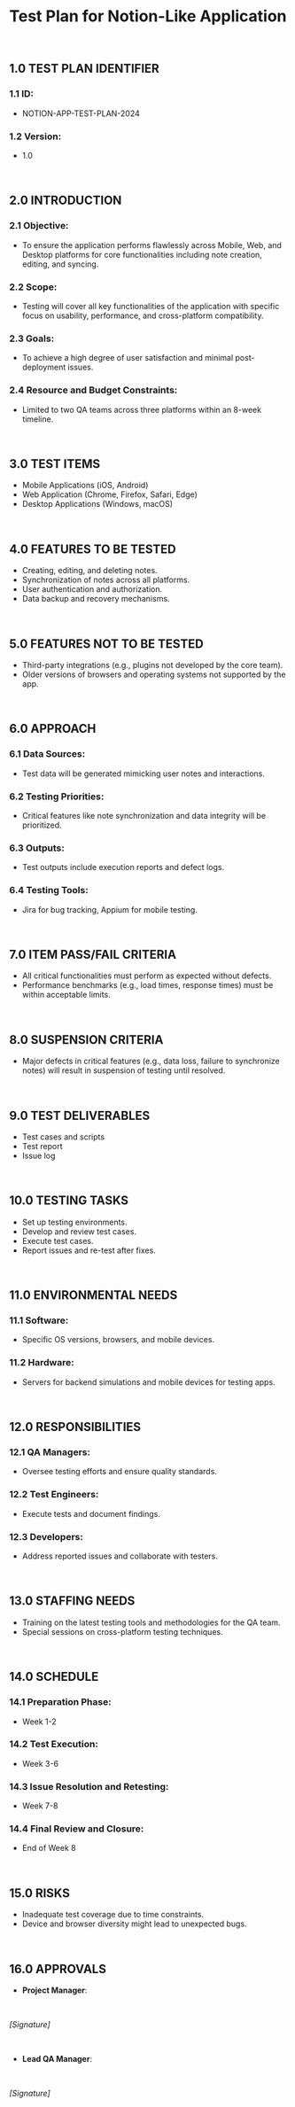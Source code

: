 # Test Plan for Notion-Like Application

<br>

## 1.0 TEST PLAN IDENTIFIER
### 1.1 ID:
- NOTION-APP-TEST-PLAN-2024
### 1.2 Version:
- 1.0

<br>

## 2.0 INTRODUCTION 
### 2.1 Objective:
- To ensure the application performs flawlessly across Mobile, Web, and Desktop platforms for core functionalities including note creation, editing, and syncing.
### 2.2 Scope:
- Testing will cover all key functionalities of the application with specific focus on usability, performance, and cross-platform compatibility.
### 2.3 Goals:
- To achieve a high degree of user satisfaction and minimal post-deployment issues.
### 2.4 Resource and Budget Constraints:
- Limited to two QA teams across three platforms within an 8-week timeline.

<br>

## 3.0 TEST ITEMS
- Mobile Applications (iOS, Android)
- Web Application (Chrome, Firefox, Safari, Edge)
- Desktop Applications (Windows, macOS)

<br>

## 4.0 FEATURES TO BE TESTED
- Creating, editing, and deleting notes.
- Synchronization of notes across all platforms.
- User authentication and authorization.
- Data backup and recovery mechanisms.

<br>

## 5.0 FEATURES NOT TO BE TESTED
- Third-party integrations (e.g., plugins not developed by the core team).
- Older versions of browsers and operating systems not supported by the app.

<br>

## 6.0 APPROACH
### 6.1 Data Sources:
- Test data will be generated mimicking user notes and interactions.
### 6.2 Testing Priorities:
- Critical features like note synchronization and data integrity will be prioritized.
### 6.3 Outputs:
- Test outputs include execution reports and defect logs.
### 6.4 Testing Tools:
- Jira for bug tracking, Appium for mobile testing.

<br>

## 7.0 ITEM PASS/FAIL CRITERIA
- All critical functionalities must perform as expected without defects.
- Performance benchmarks (e.g., load times, response times) must be within acceptable limits.

<br>

## 8.0 SUSPENSION CRITERIA
- Major defects in critical features (e.g., data loss, failure to synchronize notes) will result in suspension of testing until resolved.

<br>

## 9.0 TEST DELIVERABLES
- Test cases and scripts
- Test report
- Issue log

<br>

## 10.0 TESTING TASKS
- Set up testing environments.
- Develop and review test cases.
- Execute test cases.
- Report issues and re-test after fixes.

<br>

## 11.0 ENVIRONMENTAL NEEDS
### 11.1 Software:
- Specific OS versions, browsers, and mobile devices.
### 11.2 Hardware:
- Servers for backend simulations and mobile devices for testing apps.

<br>

## 12.0 RESPONSIBILITIES
### 12.1 QA Managers:
- Oversee testing efforts and ensure quality standards.
### 12.2 Test Engineers:
- Execute tests and document findings.
### 12.3 Developers:
- Address reported issues and collaborate with testers.

<br>

## 13.0 STAFFING NEEDS
- Training on the latest testing tools and methodologies for the QA team.
- Special sessions on cross-platform testing techniques.

<br>

## 14.0 SCHEDULE
### 14.1 Preparation Phase:
- Week 1-2
### 14.2 Test Execution:
- Week 3-6
### 14.3 Issue Resolution and Retesting:
- Week 7-8
### 14.4 Final Review and Closure:
- End of Week 8

<br>

## 15.0 RISKS
- Inadequate test coverage due to time constraints.
- Device and browser diversity might lead to unexpected bugs.

<br>

## 16.0 APPROVALS
- **Project Manager**:  
<br>  

*[Signature]*

<br>

- **Lead QA Manager**:  
<br>

*[Signature]*
